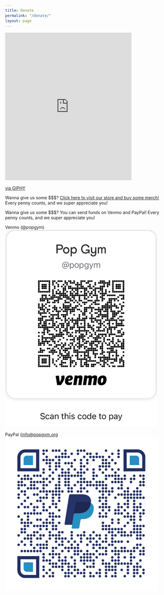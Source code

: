 ```yaml
---
title: Donate
permalink: "/donate/"
layout: page
---
```



<iframe src="https://giphy.com/embed/uyWTOgNGGWfks" width="413" height="480" frameBorder="0" class="giphy-embed" allowFullScreen></iframe><p><a href="https://giphy.com/gifs/rihanna-gif-uyWTOgNGGWfks">via GIPHY</a></p>

Wanna give us some $$$? [Click here to visit our store and buy some merch!](https://squareup.com/store/popgym) Every penny counts, and we super appreciate you!

Wanna give us some $$$? You can send funds on Venmo and PayPal!  Every penny counts, and we super appreciate you!

Venmo (@popgym)
![Venmo QR Code](/assets/QRCodeVenmo.png)

PayPal (info@popgym.org
![CPaypal QR Code](/assets/qrcodepay.png)


